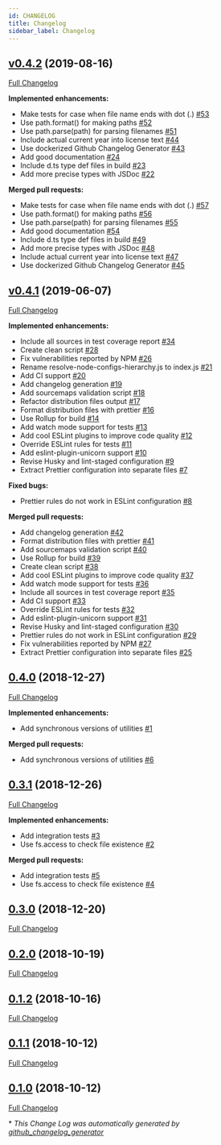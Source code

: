 ```yaml
---
id: CHANGELOG
title: Changelog
sidebar_label: Changelog
---
```


## [v0.4.2](https://github.com/Constantiner/resolve-node-configs-hierarchy/tree/v0.4.2) (2019-08-16)

[Full Changelog](https://github.com/Constantiner/resolve-node-configs-hierarchy/compare/v0.4.1...v0.4.2)

**Implemented enhancements:**

- Make tests for case when file name ends with dot \(.\) [\#53](https://github.com/Constantiner/resolve-node-configs-hierarchy/issues/53)
- Use path.format\(\) for making paths [\#52](https://github.com/Constantiner/resolve-node-configs-hierarchy/issues/52)
- Use path.parse\(path\) for parsing filenames [\#51](https://github.com/Constantiner/resolve-node-configs-hierarchy/issues/51)
- Include actual current year into license text [\#44](https://github.com/Constantiner/resolve-node-configs-hierarchy/issues/44)
- Use dockerized Github Changelog Generator [\#43](https://github.com/Constantiner/resolve-node-configs-hierarchy/issues/43)
- Add good documentation [\#24](https://github.com/Constantiner/resolve-node-configs-hierarchy/issues/24)
- Include d.ts type def files in build [\#23](https://github.com/Constantiner/resolve-node-configs-hierarchy/issues/23)
- Add more precise types with JSDoc [\#22](https://github.com/Constantiner/resolve-node-configs-hierarchy/issues/22)

**Merged pull requests:**

- Make tests for case when file name ends with dot \(.\) [\#57](https://github.com/Constantiner/resolve-node-configs-hierarchy/pull/57)
- Use path.format\(\) for making paths [\#56](https://github.com/Constantiner/resolve-node-configs-hierarchy/pull/56)
- Use path.parse\(path\) for parsing filenames [\#55](https://github.com/Constantiner/resolve-node-configs-hierarchy/pull/55)
- Add good documentation [\#54](https://github.com/Constantiner/resolve-node-configs-hierarchy/pull/54)
- Include d.ts type def files in build [\#49](https://github.com/Constantiner/resolve-node-configs-hierarchy/pull/49)
- Add more precise types with JSDoc [\#48](https://github.com/Constantiner/resolve-node-configs-hierarchy/pull/48)
- Include actual current year into license text [\#47](https://github.com/Constantiner/resolve-node-configs-hierarchy/pull/47)
- Use dockerized Github Changelog Generator [\#45](https://github.com/Constantiner/resolve-node-configs-hierarchy/pull/45)

## [v0.4.1](https://github.com/Constantiner/resolve-node-configs-hierarchy/tree/v0.4.1) (2019-06-07)

[Full Changelog](https://github.com/Constantiner/resolve-node-configs-hierarchy/compare/0.4.0...v0.4.1)

**Implemented enhancements:**

- Include all sources in test coverage report [\#34](https://github.com/Constantiner/resolve-node-configs-hierarchy/issues/34)
- Create clean script [\#28](https://github.com/Constantiner/resolve-node-configs-hierarchy/issues/28)
- Fix vulnerabilities reported by NPM [\#26](https://github.com/Constantiner/resolve-node-configs-hierarchy/issues/26)
- Rename resolve-node-configs-hierarchy.js to index.js [\#21](https://github.com/Constantiner/resolve-node-configs-hierarchy/issues/21)
- Add CI support [\#20](https://github.com/Constantiner/resolve-node-configs-hierarchy/issues/20)
- Add changelog generation [\#19](https://github.com/Constantiner/resolve-node-configs-hierarchy/issues/19)
- Add sourcemaps validation script [\#18](https://github.com/Constantiner/resolve-node-configs-hierarchy/issues/18)
- Refactor distribution files output [\#17](https://github.com/Constantiner/resolve-node-configs-hierarchy/issues/17)
- Format distribution files with prettier [\#16](https://github.com/Constantiner/resolve-node-configs-hierarchy/issues/16)
- Use Rollup for build [\#14](https://github.com/Constantiner/resolve-node-configs-hierarchy/issues/14)
- Add watch mode support for tests [\#13](https://github.com/Constantiner/resolve-node-configs-hierarchy/issues/13)
- Add cool ESLint plugins to improve code quality [\#12](https://github.com/Constantiner/resolve-node-configs-hierarchy/issues/12)
- Override ESLint rules for tests [\#11](https://github.com/Constantiner/resolve-node-configs-hierarchy/issues/11)
- Add eslint-plugin-unicorn support [\#10](https://github.com/Constantiner/resolve-node-configs-hierarchy/issues/10)
- Revise Husky and lint-staged configuration [\#9](https://github.com/Constantiner/resolve-node-configs-hierarchy/issues/9)
- Extract Prettier configuration into separate files [\#7](https://github.com/Constantiner/resolve-node-configs-hierarchy/issues/7)

**Fixed bugs:**

- Prettier rules do not work in ESLint configuration [\#8](https://github.com/Constantiner/resolve-node-configs-hierarchy/issues/8)

**Merged pull requests:**

- Add changelog generation [\#42](https://github.com/Constantiner/resolve-node-configs-hierarchy/pull/42)
- Format distribution files with prettier [\#41](https://github.com/Constantiner/resolve-node-configs-hierarchy/pull/41)
- Add sourcemaps validation script [\#40](https://github.com/Constantiner/resolve-node-configs-hierarchy/pull/40)
- Use Rollup for build [\#39](https://github.com/Constantiner/resolve-node-configs-hierarchy/pull/39)
- Create clean script [\#38](https://github.com/Constantiner/resolve-node-configs-hierarchy/pull/38)
- Add cool ESLint plugins to improve code quality [\#37](https://github.com/Constantiner/resolve-node-configs-hierarchy/pull/37)
- Add watch mode support for tests [\#36](https://github.com/Constantiner/resolve-node-configs-hierarchy/pull/36)
- Include all sources in test coverage report [\#35](https://github.com/Constantiner/resolve-node-configs-hierarchy/pull/35)
- Add CI support [\#33](https://github.com/Constantiner/resolve-node-configs-hierarchy/pull/33)
- Override ESLint rules for tests [\#32](https://github.com/Constantiner/resolve-node-configs-hierarchy/pull/32)
- Add eslint-plugin-unicorn support [\#31](https://github.com/Constantiner/resolve-node-configs-hierarchy/pull/31)
- Revise Husky and lint-staged configuration [\#30](https://github.com/Constantiner/resolve-node-configs-hierarchy/pull/30)
- Prettier rules do not work in ESLint configuration [\#29](https://github.com/Constantiner/resolve-node-configs-hierarchy/pull/29)
- Fix vulnerabilities reported by NPM [\#27](https://github.com/Constantiner/resolve-node-configs-hierarchy/pull/27)
- Extract Prettier configuration into separate files [\#25](https://github.com/Constantiner/resolve-node-configs-hierarchy/pull/25)

## [0.4.0](https://github.com/Constantiner/resolve-node-configs-hierarchy/tree/0.4.0) (2018-12-27)

[Full Changelog](https://github.com/Constantiner/resolve-node-configs-hierarchy/compare/0.3.1...0.4.0)

**Implemented enhancements:**

- Add synchronous versions of utilities [\#1](https://github.com/Constantiner/resolve-node-configs-hierarchy/issues/1)

**Merged pull requests:**

- Add synchronous versions of utilities [\#6](https://github.com/Constantiner/resolve-node-configs-hierarchy/pull/6)

## [0.3.1](https://github.com/Constantiner/resolve-node-configs-hierarchy/tree/0.3.1) (2018-12-26)

[Full Changelog](https://github.com/Constantiner/resolve-node-configs-hierarchy/compare/0.3.0...0.3.1)

**Implemented enhancements:**

- Add integration tests [\#3](https://github.com/Constantiner/resolve-node-configs-hierarchy/issues/3)
- Use fs.access to check file existence [\#2](https://github.com/Constantiner/resolve-node-configs-hierarchy/issues/2)

**Merged pull requests:**

- Add integration tests [\#5](https://github.com/Constantiner/resolve-node-configs-hierarchy/pull/5)
- Use fs.access to check file existence [\#4](https://github.com/Constantiner/resolve-node-configs-hierarchy/pull/4)

## [0.3.0](https://github.com/Constantiner/resolve-node-configs-hierarchy/tree/0.3.0) (2018-12-20)

[Full Changelog](https://github.com/Constantiner/resolve-node-configs-hierarchy/compare/0.2.0...0.3.0)

## [0.2.0](https://github.com/Constantiner/resolve-node-configs-hierarchy/tree/0.2.0) (2018-10-19)

[Full Changelog](https://github.com/Constantiner/resolve-node-configs-hierarchy/compare/0.1.2...0.2.0)

## [0.1.2](https://github.com/Constantiner/resolve-node-configs-hierarchy/tree/0.1.2) (2018-10-16)

[Full Changelog](https://github.com/Constantiner/resolve-node-configs-hierarchy/compare/0.1.1...0.1.2)

## [0.1.1](https://github.com/Constantiner/resolve-node-configs-hierarchy/tree/0.1.1) (2018-10-12)

[Full Changelog](https://github.com/Constantiner/resolve-node-configs-hierarchy/compare/0.1.0...0.1.1)

## [0.1.0](https://github.com/Constantiner/resolve-node-configs-hierarchy/tree/0.1.0) (2018-10-12)

[Full Changelog](https://github.com/Constantiner/resolve-node-configs-hierarchy/compare/8127eca89b6c7e99cc948a37c51dcbee5c758d79...0.1.0)



\* *This Change Log was automatically generated by [github_changelog_generator](https://github.com/skywinder/Github-Changelog-Generator)*